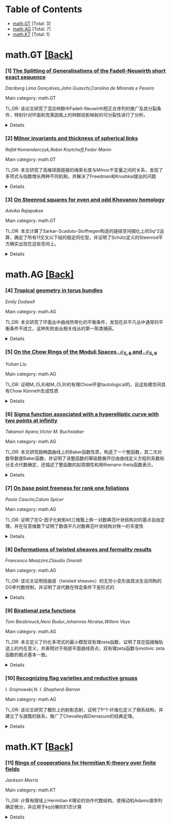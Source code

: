 <div id=toc></div>

# Table of Contents

- [math.GT](#math.GT) [Total: 3]
- [math.AG](#math.AG) [Total: 7]
- [math.KT](#math.KT) [Total: 1]


<div id='math.GT'></div>

# math.GT [[Back]](#toc)

### [1] [The Splitting of Generalisations of the Fadell-Neuwirth short exact sequence](https://arxiv.org/abs/2509.02707)
*Daciberg Lima Gonçalves,John Guaschi,Carolina de Miranda e Pereiro*

Main category: math.GT

TL;DR: 该论文研究了混合辫群中Fadell-Neuwirth短正合序列的推广及其分裂条件，特别针对环面和克莱因瓶上的辫群投影映射的可分裂性进行了分析。


<details>
  <summary>Details</summary>
Motivation: 研究混合辫群中Fadell-Neuwirth序列的推广，探索在何种条件下从高维混合辫群到低维混合辫群的投影映射存在截面，这对于理解辫群的结构和性质具有重要意义。

Method: 通过计算和分析合适的混合辫群及其关键商群，建立理论框架来研究投影映射的分裂条件，特别关注环面和克莱因瓶上的辫群结构。

Result: 当k≥2且q=k-1时，投影映射存在截面的充要条件是n₁整除所有nᵢ(i=2,...,k)；对于k≥3且q=1的情况，给出了部分结论。

Conclusion: 该研究为混合辫群中Fadell-Neuwirth序列的分裂问题提供了新的理论结果，揭示了辫群投影映射可分裂性的数论条件，对辫群理论的进一步发展有重要贡献。

Abstract: We study some generalisations to mixed braid groups of the Fadell-Neuwirth
short exact sequence and the possible splitting of this sequence. In certain
cases, we determine conditions under which the projection from the mixed braid
group $B_{n_{1},\ldots,n_{k}}(M)$ to $B_{n_{1},\ldots, n_{k-q}}(M)$ admits a
section, where $M$ is either the torus or the Klein bottle, $n_{1}, \ldots,
n_{k},q \in \mathbb{N}$, and $1\leq q \leq k-1$. For $k\geq 2$ and $q=k-1$, we
show that this projection admits a section if and only if $n_{1}$ divides
$n_{i}$ for all $i=2,\ldots, k$. We present some partial conclusions in the
case $k\geq 3$ and $q=1$. To obtain our results, we compute and make use of
suitable mixed braid groups of $M$, as well as certain key quotients that play
a central r\^{o}le in our analysis.

</details>


### [2] [Milnor invariants and thickness of spherical links](https://arxiv.org/abs/2509.02883)
*Rafał Komendarczyk,Robin Koytcheff,Fedor Manin*

Main category: math.GT

TL;DR: 本文研究了高维球面链接的绳索长度与Milnor不变量之间的关系，发现了多项式与指数增长两种不同机制，并解决了Freedman和Krushkal提出的问题


<details>
  <summary>Details</summary>
Motivation: 研究绳索长度（ropelength）与纽结和链接不变量之间的关系，将一维情况的研究推广到高维球面链接，探索厚度与Milnor不变量之间的最优渐近界限

Method: 使用Massey乘积对高维球面链接的Milnor不变量进行详细处理和分析，建立厚度与这些不变量之间的数学关系

Result: 发现了厚度与Milnor不变量之间存在多项式增长和指数增长两种不同的渐近机制，获得了最优的渐近界限

Conclusion: 成功将一维绳索长度研究推广到高维情况，揭示了高维球面链接的新数学特性，并解决了Freedman和Krushkal提出的问题，为高维纽结理论提供了重要进展

Abstract: The ropelength of a knot or link is the minimal number of inches of
1-inch-thick rope that it takes to tie it. The relationship of this measurement
to knot and link invariants has been studied by various authors. We give the
first results of this type for higher-dimensional spherical links, generalizing
work of the first author and Michaelides in the classical case. We find optimal
asymptotic bounds on their Milnor invariants in terms of thickness, uncovering
a dichotomy between a polynomial and an exponential regime. Along the way, we
give a detailed treatment of these Milnor invariants and their properties using
Massey products. As an application, we resolve a question of Freedman and
Krushkal.

</details>


### [3] [On Steenrod squares for even and odd Khovanov homology](https://arxiv.org/abs/2509.03396)
*Advika Rajapakse*

Main category: math.GT

TL;DR: 本文计算了Sarkar-Scaduto-Stoffregen构造的链结空间细化上的Sq^2运算，确定了所有11交叉以下结的稳定同伦型，并证明了Schütz定义的Steenrod平方确实出现在这些空间上。


<details>
  <summary>Details</summary>
Motivation: 研究链结的Khovanov同调的空间细化，特别是计算其上的Steenrod平方运算，以更好地理解这些代数不变量与拓扑结构的关系。

Method: 使用Sarkar-Scaduto-Stoffregen构造的空间细化方法，计算Sq^2运算，并通过系统计算确定11交叉以下所有结的稳定同伦型。

Result: 成功计算了所有11交叉以下结的空间细化上的Sq^2运算，确定了它们的稳定同伦型，并验证了Schütz定义的Steenrod平方确实存在于这些空间上。

Conclusion: 这项工作为理解Khovanov同调的空间细化提供了重要的计算工具，证实了相关理论构造的正确性，并为后续研究奠定了基础。

Abstract: For an arbitrary link $L \subset S^3$ , Sarkar-Scaduto-Stoffregen construct a
family of spatial refinements of even and odd Khovanov homology. We give a
computation of $\text{Sq}^2$ on these spaces, determining their stable homotopy
types for all knots K up to 11 crossings. We also prove that the Steenrod
squares $\text{Sq}_0^2$ , $\text{Sq}_1^2$ defined by Sch\"utz do arise as
Steenrod squares on these spaces.

</details>


<div id='math.AG'></div>

# math.AG [[Back]](#toc)

### [4] [Tropical geometry in torus bundles](https://arxiv.org/abs/2509.02569)
*Emily Dodwell*

Main category: math.AG

TL;DR: 本文研究了环面丛中曲线热带化的平衡条件，发现在非平凡丛中通常的平衡条件不成立，这种失败由丛相关线丛的第一陈类捕获。


<details>
  <summary>Details</summary>
Motivation: 研究环面丛中曲线热带化的平衡条件，探索在非平凡丛情况下平衡条件的变化及其几何解释。

Method: 通过几何视角分析热带化过程，利用环面丛上除子之间的关系来推导权重约束，从而建立平衡条件。

Result: 发现非平凡环面丛中通常的平衡条件不成立，这种失败由相关线丛的第一陈类精确描述，权重自然地从相交理论中产生。

Conclusion: 环面丛中曲线的热带化平衡条件依赖于丛的拓扑性质，特别是第一陈类，这为理解热带几何与代数几何的联系提供了新视角。

Abstract: We formulate and prove an analogue of the balancing condition for the
tropicalization of a curve in a torus bundle $X$. We find that the usual
balancing condition fails when the bundle is non-trivial and that the failure
is captured by the first Chern classes of the line bundles associated to $X$.
We discuss a geometric perspective of tropicalization where the weights arise
naturally from intersection theory. The relations between divisors on a toric
variety bundle put constraints on these weights which leads to the balancing
condition.

</details>


### [5] [On the Chow Rings of the Moduli Spaces $\mathcal{M}_{5,8}$ and $\mathcal{M}_{5,9}$](https://arxiv.org/abs/2509.02950)
*Yuhan Liu*

Main category: math.AG

TL;DR: 证明M_{5,8}和M_{5,9}的有理Chow环是tautological的，且这些模空间具有Chow Künneth生成性质


<details>
  <summary>Details</summary>
Motivation: 研究模空间M_{5,8}和M_{5,9}的代数几何性质，特别是它们的Chow环结构和Künneth性质

Method: 使用代数几何和模空间理论的方法，通过证明Chow环的tautological性质和Künneth生成性质

Result: 成功证明了M_{5,8}和M_{5,9}的有理Chow环是tautological的，并且这些模空间具有Chow Künneth生成性质

Conclusion: 该研究为理解高维模空间的代数几何性质提供了重要结果，扩展了对模空间Chow环结构的认识

Abstract: In this paper we prove that the rational Chow rings of $\mathcal{M}_{5,8}$
and $\mathcal{M}_{5,9}$ are tautological, and that these moduli spaces have the
Chow K\"unneth generation Property.

</details>


### [6] [Sigma function associated with a hyperelliptic curve with two points at infinity](https://arxiv.org/abs/2509.02991)
*Takanori Ayano,Victor M. Buchstaber*

Main category: math.AG

TL;DR: 本文研究超椭圆曲线上的Baker函数性质，构造了一个整函数，其二次对数导数是Baker函数，并证明了该整函数的幂级数展开仅由曲线定义方程的系数和分支点代数确定，还描述了整函数的拟周期性和用Riemann theta函数表示。


<details>
  <summary>Details</summary>
Motivation: 基于Baker在超椭圆曲线Jacobian簇上构造的基本亚纯函数（称为Baker函数），以及之前用Baker函数构造KP方程解的工作，本文旨在深入研究Baker函数的性质。

Method: 通过Abel-Jacobi映射识别Jacobian簇上的亚纯函数域与曲线对称积上的亚纯函数域，构造一个整函数，其二次对数导数是Baker函数，并分析该整函数的幂级数展开、拟周期性和与Riemann theta函数的关系。

Result: 成功构造了整函数，证明了其幂级数展开仅由曲线定义方程的系数和分支点代数确定，描述了整函数的拟周期性，并用Riemann theta函数表达了该整函数。

Conclusion: Baker函数可以通过构造的整函数的二次对数导数得到，该整函数具有明确的代数结构和拟周期性，且能用Riemann theta函数表示，这为超椭圆曲线理论提供了重要的函数论工具。

Abstract: Baker constructed basic meromorphic functions on the Jacobian variety of a
hyperelliptic curve with two points at infinity. We call them Baker functions.
The construction is based on the Abel-Jacobi map, which allows us to identify
the field of meromorphic functions on the Jacobian variety of the curve with
the field of meromorphic functions on the symmetric product of the curve. In
our previous paper, a solution to the KP equation was constructed in terms of
the Baker function. This paper is devoted to the properties of the Baker
functions. In this paper, we construct an entire function whose second
logarithmic derivatives are the Baker functions. We prove that the power series
expansion of the entire function around the origin is determined only by the
coefficients of the defining equation of the curve and a branch point of the
curve algebraically. We also describe the quasi-periodicity of the entire
function and express the entire function in terms of the Riemann theta
function.

</details>


### [7] [On base point freeness for rank one foliations](https://arxiv.org/abs/2509.03109)
*Paolo Cascini,Calum Spicer*

Main category: math.AG

TL;DR: 证明了在Q-因子化射影klt三维簇上秩一对数典范叶状结构对的基点自由定理，并在任意维数下证明了数值平凡对数典范叶状结构对秩一的丰度性


<details>
  <summary>Details</summary>
Motivation: 研究对数典范叶状结构对在代数几何中的性质，特别是基点自由性和丰度性，这些是双有理几何中的重要问题

Method: 使用代数几何和双有理几何的方法，特别是对Q-因子化射影klt三维簇的分析，以及对任意维数数值平凡情况的研究

Result: 成功证明了在指定条件下的基点自由定理和丰度性结果

Conclusion: 该研究扩展了对数典范叶状结构对的理论框架，为相关几何问题的研究提供了重要工具和理论基础

Abstract: We prove the base point free theorem for log canonical foliated pairs of rank
one on a Q-factorial projective klt threefold. Moreover, we show abundance in
the case of numerically trivial log canonical foliated pairs of rank one in any
dimension.

</details>


### [8] [Deformations of twisted sheaves and formality results](https://arxiv.org/abs/2509.03180)
*Francesco Meazzini,Claudio Onorati*

Main category: math.AG

TL;DR: 该论文证明扭曲层（twisted sheaves）的无穷小变形由其派生自同构的DG李代数控制，并证明了该代数在特定条件下是形式的


<details>
  <summary>Details</summary>
Motivation: 研究扭曲层的变形理论，探索其无穷小变形与派生自同构代数之间的关系，为理解扭曲层的几何性质提供理论基础

Method: 使用派生代数几何方法，构建扭曲层的派生自同构DG李代数，并证明其在特定几何条件下的形式性

Result: 证明了扭曲层的无穷小变形确实由其派生自同构DG李代数控制，并且在Kodaira维数为0的最小曲面上的多稳定扭曲层，以及在超Kähler流形上的射影超全纯局部自由扭曲层的情况下，该DG李代数是形式的

Conclusion: 该研究建立了扭曲层变形理论与派生代数之间的深刻联系，为后续研究扭曲层的模空间和变形理论提供了重要的代数工具和理论基础

Abstract: We show that infinitesimal deformations of twisted sheaves are controlled by
the DG Lie algebra of their derived automorphisms. We prove that such DG Lie
algebra is formal for polystable twisted sheaves on minimal surfaces of Kodaira
dimension 0 and for projectively hyper-holomorphic locally free twisted sheaves
on hyper-K\"ahler manifolds.

</details>


### [9] [Birational zeta functions](https://arxiv.org/abs/2509.03352)
*Tom Biesbrouck,Nero Budur,Johannes Nicaise,Willem Veys*

Main category: math.AG

TL;DR: 本文定义了约化多项式的最小模型双有理zeta函数，证明了其在弧接触轨迹上的内在意义，并表明对于局部平面曲线奇点，双有理zeta函数与motivic zeta函数的极点基本一致。


<details>
  <summary>Details</summary>
Motivation: 研究约化多项式的双有理zeta函数，建立其与motivic zeta函数的关系，特别是在局部平面曲线奇点情形下的极点对应关系。

Method: 通过最小模型定义双有理zeta函数，利用弧接触轨迹的理论框架，类比Denef和Loeser在motivic情形下的结果。

Result: 证明了双有理zeta函数在弧接触轨迹上具有内在意义，并且对于局部平面曲线奇点，其极点与motivic zeta函数的极点基本重合。

Conclusion: 双有理zeta函数是motivic zeta函数的有效双有理类比，在局部平面曲线奇点情形下保持了极点的对应关系，为相关理论研究提供了新工具。

Abstract: We define a birational analog of the motivic zeta function of a reduced
polynomial in terms of minimal models. It admits an intrinsic meaning in terms
of contact loci of arcs, an analog of a result of Denef and Loeser in the
motivic case. We show that for local plane curve singularities the poles of the
birational zeta function essentially coincide with the poles of the motivic
zeta function.

</details>


### [10] [Recognizing flag varieties and reductive groups](https://arxiv.org/abs/2509.03504)
*I. Grojnowski,N. I. Shepherd-Barron*

Main category: math.AG

TL;DR: 该论文研究了概形上的射影态射，证明了P^1-纤维化定义了根系结构，并建立了与旗簇的联系，推广了Chevalley和Demazure的经典定理。


<details>
  <summary>Details</summary>
Motivation: 研究概形上的射影态射结构，探索P^1-纤维化与根系理论的联系，推广经典代数群理论到更一般的基概形上。

Method: 通过分析P^1-纤维化定义简单根、余根和Cartan矩阵，建立与旗簇的étale丛结构关系，利用上同调平坦性条件证明形式同构。

Result: 证明了任何P^1-纤维化集合定义根系结构，X是某个旗簇的étale丛，在特定条件下X与旗簇形式同构，并统一恢复了Chevalley和Demazure的同构定理。

Conclusion: 该工作建立了代数几何中纤维化结构与李理论之间的深刻联系，为研究概形上的群结构提供了统一框架，推广了经典结果。

Abstract: Fix a flat and projective morphism $X\rightarrow\Sigma$ of schemes. We show,
first, that any set of $\mathbb{P}^1$-fibrations on $X$ defines a set of simple
roots, a set of simple coroots and a Cartan matrix $C$. Second, $X$ is an
\'etale $F$-bundle over some projective $\Sigma$-scheme, where $F$ is the flag
variety of the adjoint Chevalley group over the integers defined by $C$. In
particular, if the simple roots generate the N\'eron--Severi group of $X$
relative to $\Sigma$ and $X$ is cohomologically flat in degree zero over
$\Sigma$ then $X$ is a form of $F$. When $X$ is a smooth Fano variety over the
complex numbers all of whose extremal rays are accounted for by these
fibrations this is due to Occhetta, Sol\'a-Conde, Watanabe and Wi\'sniewski.
Third, we recover, in a uniform way, the isomorphism and isogeny theorems of
Chevalley and Demazure: over any base a pinned reductive group is determined by
its pinned root datum, and a $p$-morphism of pinned root data determines a
unique homomorphism of the corresponding groups.

</details>


<div id='math.KT'></div>

# math.KT [[Back]](#toc)

### [11] [Rings of cooperations for Hermitian K-theory over finite fields](https://arxiv.org/abs/2509.02786)
*Jackson Morris*

Main category: math.KT

TL;DR: 计算有限域上Hermitian K理论的协作代数结构，使用动机Adams谱序列确定微分，并应用于kq分解的E1页计算


<details>
  <summary>Details</summary>
Motivation: 研究有限域上非常有效的Hermitian K理论的协作代数结构，特别是在特征不等于2的情况下

Method: 使用动机Adams谱序列，通过整数动机体同调论来确定所有微分

Result: 计算了环协作代数结构 π_{**}^{ℕ_q}(kq⊗kq)，并得到了kq分解的E1页结果

Conclusion: 该方法有效地解决了有限域上Hermitian K理论协作代数的计算问题，为相关领域提供了重要的计算工具

Abstract: We compute the ring of cooperations $\pi_{**}^{\mathbb{F}_q}(\text{kq}
\otimes \text{kq})$ for the very effective Hermitian K-theory over all finite
fields $\mathbb{F}_q$ where $\text{char}(\mathbb{F}_q) \neq 2.$ To do this, we
use the motivic Adams spectral sequence and show that all differentials are
determined by the integral motivic cohomology of $\mathbb{F}_q$. As an
application, we compute the $E_1$-page of the kq-resolution.

</details>
